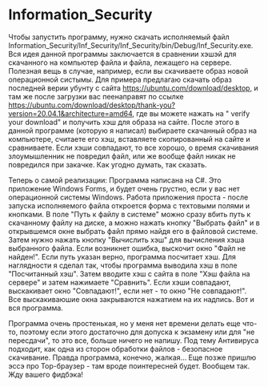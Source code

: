 ﻿# Information_Security
Чтобы запустить программу, нужно скачать исполняемый файл Information_Security/Inf_Security/Inf_Security/bin/Debug/Inf_Security.exe. Вся идея данной программы заключается в сравнении хэшэй для скачанного на компьютер файла и файла, лежащего на сервере. Полезная вещь в случае, например, если вы скачиваете образ новой операционной систымы. Для примера предлагаю скачать образ последней верии убунту с сайта https://ubuntu.com/download/desktop, и там же после загрузки вас пеенаправят по ссылке https://ubuntu.com/download/desktop/thank-you?version=20.04.1&architecture=amd64, где вы можете нажать на " verify your download" и получить хэш для образа на сайте. После этого в данной программе (которую я написал) выбираете скачанный образ на компьютере, считаете его хэш, вставляете скопированный на сайте и сравниваете. Если хэши совпадают, то все хорошо, о время скачивания злоумышленник не повредил файл, или же вообще файл никак не повредился при закачке. Как угодно думать, так сказать.

Теперь о самой реализации:
Программа написана на C#. Это приложение Windows Forms, и будет очень грустно, если у вас нет операционной системы Windows. Работа приложения проста - после запуска исполняемого файла откроется форма с техтовыми полями и кнопками. В поле "Путь к файлу в системе" можно сразу вбить путь к скачанному файлу на диске, а можно нажать кнопку "Выбрать файл" и в открывшемся окне выбрать файл прямо найдя его в файловой системе. Затем нужно нажать кнопку "Вычислить хэш" для вычисления хэша выбранного файла. Если возникнет ошибка, выскочит окно "Файл не найден!". Если путь указан верно, программа посчитает хэш. Для наглядности я сделал так, чтобы программа выводила хэш в поле "Посчитанный хэш". Затем вводите хэш с сайта в поле "Хэш файла на сервере" и затем нажимаете "Сравнить". Если хэши совпадают, выскакивает окно "Совпадают!", если нет - то окно "Не совпадают!". Все выскакиваюшие окна закрываются нажатием на их надпись. Вот и вся программа.

Программа очень простенькая, но у меня нет времени делать еще что-то, поэтому если этого достаточно для допуска к экзамену или для "не пересдачи", то это все, больше ничего не напишу. Под тему Антивируса подходит, как одна из сторон обработки файлов - безопасное скачивание. Правда программа, конечно, жалкая... Еще позже пришлю эссэ про Тор-браузер - там вроде поинтересней будет. Вообщем так. Жду вашего фидбэка!
